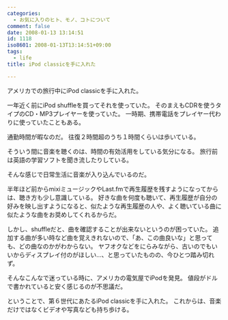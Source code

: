 ```yaml
---
categories:
  - お気に入りのヒト、モノ、コトについて
comment: false
date: 2008-01-13 13:14:51
id: 1118
iso8601: 2008-01-13T13:14:51+09:00
tags:
  - life
title: iPod classicを手に入れた

---
```


アメリカでの旅行中にiPod classicを手に入れた。

一年近く前にiPod shuffleを買ってそれを使っていた。
そのまえもCDRを使うタイプのCD・MP3プレイヤーを使っていた。
一時期、携帯電話をプレイヤー代わりに使っていたこともある。

通勤時間が暇なのだ。
往復２時間超のうち１時間くらいは歩いている。

そういう間に音楽を聴くのは、時間の有効活用をしている気分になる。
旅行前は英語の学習ソフトを聞き流したりしている。

そんな感じで日常生活に音楽が入り込んでいるのだ。

半年ほど前からmixiミュージックやLast.fmで再生履歴を残すようになってからは、聴き方も少し意識している。
好きな曲を何度も聴いて、再生履歴が自分の好みを映し出すようになると、似たような再生履歴の人や、よく聴いている曲に似たような曲をお奨めしてくれるからだ。

しかし、shuffleだと、曲を確認することが出来ないというのが困っていた。
追加する曲が多い時など曲を覚えきれないので、「あ、この曲良いな」と思っても、どの曲なのかがわからない。
ヤフオクなどをにらみながら、古いのでもいいからディスプレイ付のがほしい…、と思っていたものの、今ひとつ踏み切れず。

そんなこんなで迷っている時に、アメリカの電気屋でiPodを発見。
値段がドルで書かれていると安く感じるのが不思議だ。

ということで、第６世代にあたるiPod classicを手に入れた。
これからは、音楽だけではなくビデオや写真なども持ち歩ける。
